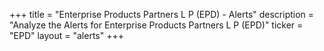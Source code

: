 +++
title = "Enterprise Products Partners L P (EPD) - Alerts"
description = "Analyze the Alerts for Enterprise Products Partners L P (EPD)"
ticker = "EPD"
layout = "alerts"
+++


